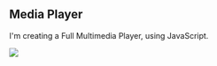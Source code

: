 ## Media Player

I'm creating a Full Multimedia Player, using JavaScript.


![](https://as2.ftcdn.net/jpg/00/75/92/23/500_F_75922332_V8jiJ9I2F9d9HqV7RtPzUAxr5s7YHWOd.jpg)

